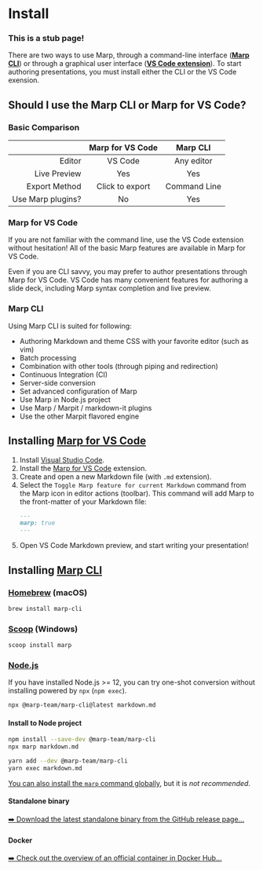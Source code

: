 # Install

### This is a stub page!

There are two ways to use Marp, through a command-line interface (**[Marp CLI][marp cli]**) or through a graphical user interface (**[VS Code extension][marp for vs code]**). To start authoring presentations, you must install either the CLI or the VS Code exension.

## Should I use the Marp CLI or Marp for VS Code?

### Basic Comparison

|                   | Marp for VS Code |   Marp CLI   |
| ----------------: | :--------------: | :----------: |
|            Editor |     VS Code      |  Any editor  |
|      Live Preview |       Yes        |     Yes      |
|     Export Method | Click to export  | Command Line |
| Use Marp plugins? |        No        |     Yes      |

### Marp for VS Code

If you are not familiar with the command line, use the VS Code extension without hesitation! All of the basic Marp features are available in Marp for VS Code.

Even if you are CLI savvy, you may prefer to author presentations through Marp for VS Code. VS Code has many convenient features for authoring a slide deck, including Marp syntax completion and live preview.

### Marp CLI

Using Marp CLI is suited for following:

- Authoring Markdown and theme CSS with your favorite editor (such as vim)
- Batch processing
- Combination with other tools (through piping and redirection)
- Continuous Integration (CI)
- Server-side conversion
- Set advanced configuration of Marp
- Use Marp in Node.js project
- Use Marp / Marpit / markdown-it plugins
- Use the other Marpit flavored engine

## Installing [Marp for VS Code]

1. Install [Visual Studio Code].
2. Install the [Marp for VS Code] extension.
3. Create and open a new Markdown file (with `.md` extension).
4. Select the `Toggle Marp feature for current Markdown` command from the Marp icon in editor actions (toolbar). This command will add Marp to the front-matter of your Markdown file:
   ```markdown
   ---
   marp: true
   ---
   ```
5. Open VS Code Markdown preview, and start writing your presentation!

[visual studio code]: https://code.visualstudio.com/
[marp for vs code]: https://marketplace.visualstudio.com/items?itemName=marp-team.marp-vscode

## Installing [Marp CLI]

[marp cli]: https://github.com/marp-team/marp-cli

### [Homebrew](https://brew.sh/) (macOS)

```bash
brew install marp-cli
```

### [Scoop](https://scoop.sh/) (Windows)

```bash
scoop install marp
```

### [Node.js](https://nodejs.org/)

If you have installed Node.js >= 12, you can try one-shot conversion without installing powered by `npx` (`npm exec`).

```bash
npx @marp-team/marp-cli@latest markdown.md
```

#### Install to Node project

```bash
npm install --save-dev @marp-team/marp-cli
npx marp markdown.md
```

```bash
yarn add --dev @marp-team/marp-cli
yarn exec markdown.md
```

[You can also install the `marp` command globally](https://github.com/marp-team/marp-cli#global-installation), but it is _not recommended_.

#### Standalone binary

[➡️ Download the latest standalone binary from the GitHub release page...][standalone binary]

[standalone binary]: https://github.com/marp-team/marp-cli/releases

#### Docker

[➡️ Check out the overview of an official container in Docker Hub...][docker]

[docker]: https://hub.docker.com/r/marpteam/marp-cli/

